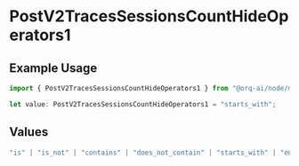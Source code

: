 # PostV2TracesSessionsCountHideOperators1

## Example Usage

```typescript
import { PostV2TracesSessionsCountHideOperators1 } from "@orq-ai/node/models/operations";

let value: PostV2TracesSessionsCountHideOperators1 = "starts_with";
```

## Values

```typescript
"is" | "is_not" | "contains" | "does_not_contain" | "starts_with" | "ends_with" | "is_empty" | "is_not_empty"
```